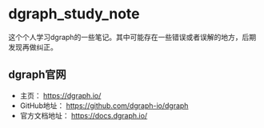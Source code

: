# dgraph_study_note

这个个人学习dgraph的一些笔记。其中可能存在一些错误或者误解的地方，后期发现再做纠正。

## dgraph官网

* 主页： https://dgraph.io/
* GitHub地址： https://github.com/dgraph-io/dgraph
* 官方文档地址： https://docs.dgraph.io/


